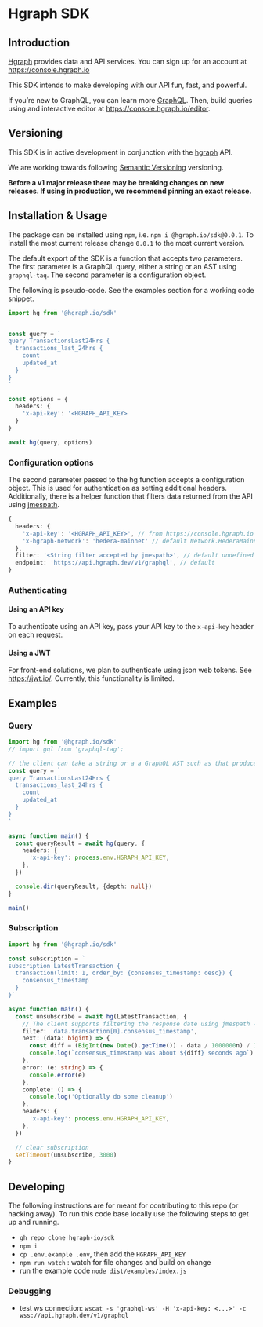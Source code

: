 # Hgraph SDK

## Introduction

[Hgraph](https://hgraph.io) provides data and API services. You can sign up for
an account at <https://console.hgraph.io>

This SDK intends to make developing with our API fun, fast, and powerful.

If you’re new to GraphQL, you can learn more [GraphQL](https://graphql.org/).
Then, build queries using and interactive editor at <https://console.hgraph.io/editor>.

## Versioning

This SDK is in active development in conjunction with the
[hgraph](https://hgraph.io) API.

We are working towards following [Semantic Versioning](https://semver.org)
versioning.

**Before a v1 major release there may be breaking changes on new releases. If
using in production, we recommend pinning an exact release.**

## Installation & Usage

The package can be installed using `npm`, i.e. `npm i @hgraph.io/sdk@0.0.1`. To
install the most current release change `0.0.1` to the most current version.

The default export of the SDK is a function that accepts two parameters. The
first parameter is a GraphQL query, either a string or an AST using
`graphql-taq`. The second parameter is a configuration object.

The following is pseudo-code. See the examples section for a working code
snippet.

```typescript
import hg from '@hgraph.io/sdk'


const query = `
query TransactionsLast24Hrs {
  transactions_last_24hrs {
    count
    updated_at
  }
}
`

const options = {
  headers: {
    'x-api-key': '<HGRAPH_API_KEY>
  }
}

await hg(query, options)
```

### Configuration options

The second parameter passed to the hg function accepts a configuration object.
This is used for authentication as setting additional headers. Additionally,
there is a helper function that filters data returned from the API using
[jmespath](https://jmespath.org/).

```typescript
{
  headers: {
    'x-api-key': '<HGRAPH_API_KEY>', // from https://console.hgraph.io
    'x-hgraph-network': 'hedera-mainnet' // default Network.HederaMainnet, see src/types.ts & src/defaultOptions.ts
  },
  filter: '<String filter accepted by jmespath>', // default undefined
  endpoint: 'https://api.hgraph.dev/v1/graphql', // default
}

```

### Authenticating

#### Using an API key

To authenticate using an API key, pass your API key to the `x-api-key` header on
each request.

#### Using a JWT

For front-end solutions, we plan to authenticate using json web tokens. See
<https://jwt.io/>. Currently, this functionality is limited.

## Examples

### Query

```typescript
import hg from '@hgraph.io/sdk'
// import gql from 'graphql-tag';

// the client can take a string or a a GraphQL AST such as that produced by graphql-tag
const query = `
query TransactionsLast24Hrs {
  transactions_last_24hrs {
    count
    updated_at
  }
}
`

async function main() {
  const queryResult = await hg(query, {
    headers: {
      'x-api-key': process.env.HGRAPH_API_KEY,
    },
  })

  console.dir(queryResult, {depth: null})
}

main()
```

### Subscription

```typescript
import hg from '@hgraph.io/sdk'

const subscription = `
subscription LatestTransaction {
  transaction(limit: 1, order_by: {consensus_timestamp: desc}) {
    consensus_timestamp
  }
}`

async function main() {
  const unsubscribe = await hg(LatestTransaction, {
    // The client supports filtering the response date using jmespath -  https://jmespath.org/
    filter: 'data.transaction[0].consensus_timestamp',
    next: (data: bigint) => {
      const diff = (BigInt(new Date().getTime()) - data / 1000000n) / 1000n
      console.log(`consensus_timestamp was about ${diff} seconds ago`)
    },
    error: (e: string) => {
      console.error(e)
    },
    complete: () => {
      console.log('Optionally do some cleanup')
    },
    headers: {
      'x-api-key': process.env.HGRAPH_API_KEY,
    },
  })

  // clear subscription
  setTimeout(unsubscribe, 3000)
}
```

## Developing

The following instructions are for meant for contributing to this repo (or
hacking away). To run this code base locally use the following steps to get up
and running.

- `gh repo clone hgraph-io/sdk`
- `npm i`
- `cp .env.example .env`, then add the `HGRAPH_API_KEY`
- `npm run watch` : watch for file changes and build on change
- run the example code `node dist/examples/index.js`

### Debugging

- test ws connection:
  `wscat -s 'graphql-ws' -H 'x-api-key: <...>' -c wss://api.hgraph.dev/v1/graphql`
